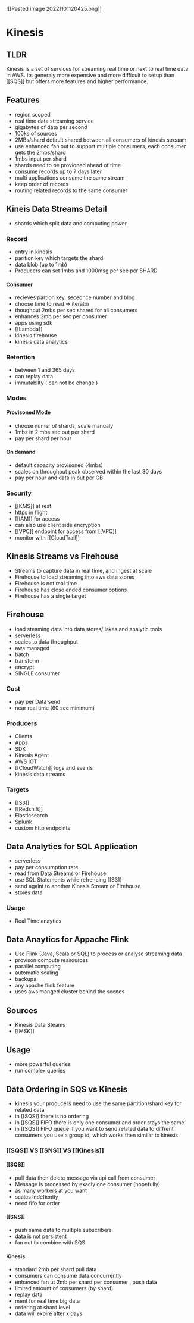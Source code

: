 ![[Pasted image 20221101120425.png]]
# Kinesis

## TLDR
Kinesis is a set of services for streaming real time or next to real time data in AWS. Its generaly more expensive and more difficult to setup than [[SQS]] but offers more features and higher performance.


## Features
- region scoped
- real time data streaming service
- gigabytes of data per second
- 100ks of sources
- 2MBs/shard default shared between all consumers of kinesis streaam
- use enhanced fan out to support multiple consumers, each consumer gets the 2mbs/shard
- 1mbs input per shard 
- shards need to be provioned ahead of time
- consume records up to 7 days later
- multi applications consume the same stream
- keep order of records
- routing related records to the same consumer

## Kineis Data Streams Detail
- shards which split data and computing power

### Record
- entry in kinesis
- parition key which targets the shard
- data blob (up to 1mb)
- Producers can set 1mbs and 1000msg per sec per SHARD

#### Consumer
- recieves partion key, seceqnce number and blog
- choose time to read => iterator
- thoughput 2mbs per sec shared for all consumers
- enhances 2mb per sec per consumer
- apps using sdk
- [[Lambda]]
- kinesis firehouse
- kinesis data analytics

### Retention
- between 1 and 365 days
- can replay data
- immutabilty ( can not be change )

### Modes

#### Provisoned Mode 
- choose numer of shards, scale manualy
- 1mbs in 2 mbs sec out per shard
- pay per shard per hour

#### On demand
- default capacity provisoned (4mbs)
- scales on throughput peak observed within the last 30 days
- pay per hour and data in out per GB

### Security
- [[KMS]] at rest
- https in flight
- [[IAM]] for access
- can also use client side encryption
- [[VPC]] endpoint for access from [[VPC]]
- monitor with [[CloudTrail]]

## Kinesis Streams vs Firehouse
- Streams to capture data in real time, and ingest at scale
- Firehouse to load streaming into aws data stores
- Firehouse is not real time
- Firehouse has close ended consumer options
- Firehouse has a single target

## Firehouse
- load steaming data into data stores/ lakes and analytic tools
- serverless
- scales to data throughput
- aws managed
- batch
- transform
- encrypt
- SINGLE consumer

### Cost
- pay per Data send
- near real time (60 sec minimum)

### Producers
- Clients
- Apps
- SDK
- Kinesis Agent
- AWS IOT
- [[CloudWatch]] logs and events
- kinesis data streams

### Targets
- [[S3]]
- [[Redshift]]
- Elasticsearch
- Splunk
- custom http endpoints

## Data Analytics for SQL Application
- serverless
- pay per consumption rate
- read from Data Streams or Firehouse
- use SQL Statements while refrencing [[S3]]
- send againt to another Kinesis Stream or Firehouse
- stores data

### Usage
- Real Time anaytics

## Data Anaytics for Appache Flink
- Use Flink (Java, Scala or SQL) to process or analyse streaming data
- provison compute ressources
- parallel computing
- automatic scaling
- backups
- any apache flink feature
- uses aws manged cluster behind the scenes

## Sources
- Kinesis Data Steams
-  [[MSK]]

## Usage
- more powerful queries
- run complex queries

## Data Ordering in SQS vs Kinesis
- kinesis your producers need to use the same partition/shard key for related data
- in [[SQS]] there is no ordering
- in [[SQS]] FIFO there is only one consumer and order stays the same
- in [[SQS]] FIFO queue if you want to send related data to diffrent consumers you use a group id, which works then similar to kinesis

### [[SQS]] VS [[SNS]] VS [[Kinesis]]

#### [[SQS]] 
- pull data then delete message via api call from consumer
- Message is processed by exacly one consumer (hopefully)
- as many workers at you want
- scales indefiently
- need fifo for order

#### [[SNS]]
- push same data to multiple subscribers
- data is not persistent
- fan out to combine with SQS

#### Kinesis
- standard 2mb per shard pull data
- consumers can consume data concurrently
- enhanced fan ut 2mb per shard per consumer , push data
- limited amount of consumers (by shard)
- replay data
- ment for real time big data
- ordering at shard level
- data will expire after x days
